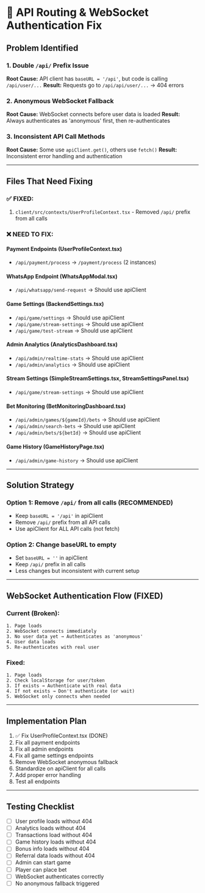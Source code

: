 # 🔧 API Routing & WebSocket Authentication Fix

## Problem Identified

### 1. Double `/api/` Prefix Issue
**Root Cause:** API client has `baseURL = '/api'`, but code is calling `/api/user/...`
**Result:** Requests go to `/api/api/user/...` → 404 errors

### 2. Anonymous WebSocket Fallback
**Root Cause:** WebSocket connects before user data is loaded
**Result:** Always authenticates as 'anonymous' first, then re-authenticates

### 3. Inconsistent API Call Methods
**Root Cause:** Some use `apiClient.get()`, others use `fetch()`
**Result:** Inconsistent error handling and authentication

---

## Files That Need Fixing

### ✅ FIXED:
1. `client/src/contexts/UserProfileContext.tsx` - Removed `/api/` prefix from all calls

### ❌ NEED TO FIX:

#### Payment Endpoints (UserProfileContext.tsx)
- `/api/payment/process` → `/payment/process` (2 instances)

#### WhatsApp Endpoint (WhatsAppModal.tsx)
- `/api/whatsapp/send-request` → Should use apiClient

#### Game Settings (BackendSettings.tsx)
- `/api/game/settings` → Should use apiClient
- `/api/game/stream-settings` → Should use apiClient
- `/api/game/test-stream` → Should use apiClient

#### Admin Analytics (AnalyticsDashboard.tsx)
- `/api/admin/realtime-stats` → Should use apiClient
- `/api/admin/analytics` → Should use apiClient

#### Stream Settings (SimpleStreamSettings.tsx, StreamSettingsPanel.tsx)
- `/api/game/stream-settings` → Should use apiClient

#### Bet Monitoring (BetMonitoringDashboard.tsx)
- `/api/admin/games/${gameId}/bets` → Should use apiClient
- `/api/admin/search-bets` → Should use apiClient
- `/api/admin/bets/${betId}` → Should use apiClient

#### Game History (GameHistoryPage.tsx)
- `/api/admin/game-history` → Should use apiClient

---

## Solution Strategy

### Option 1: Remove `/api/` from all calls (RECOMMENDED)
- Keep `baseURL = '/api'` in apiClient
- Remove `/api/` prefix from all API calls
- Use apiClient for ALL API calls (not fetch)

### Option 2: Change baseURL to empty
- Set `baseURL = ''` in apiClient
- Keep `/api/` prefix in all calls
- Less changes but inconsistent with current setup

---

## WebSocket Authentication Flow (FIXED)

### Current (Broken):
```
1. Page loads
2. WebSocket connects immediately
3. No user data yet → Authenticates as 'anonymous'
4. User data loads
5. Re-authenticates with real user
```

### Fixed:
```
1. Page loads
2. Check localStorage for user/token
3. If exists → Authenticate with real data
4. If not exists → Don't authenticate (or wait)
5. WebSocket only connects when needed
```

---

## Implementation Plan

1. ✅ Fix UserProfileContext.tsx (DONE)
2. Fix all payment endpoints
3. Fix all admin endpoints
4. Fix all game settings endpoints
5. Remove WebSocket anonymous fallback
6. Standardize on apiClient for all calls
7. Add proper error handling
8. Test all endpoints

---

## Testing Checklist

- [ ] User profile loads without 404
- [ ] Analytics loads without 404
- [ ] Transactions load without 404
- [ ] Game history loads without 404
- [ ] Bonus info loads without 404
- [ ] Referral data loads without 404
- [ ] Admin can start game
- [ ] Player can place bet
- [ ] WebSocket authenticates correctly
- [ ] No anonymous fallback triggered
